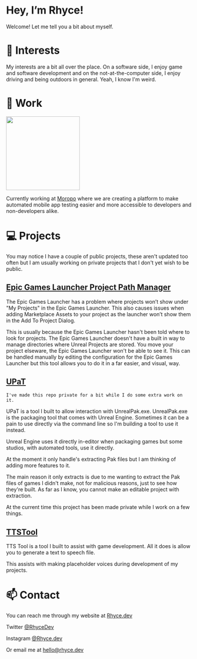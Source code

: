 # Hey, I’m Rhyce!
Welcome! Let me tell you a bit about myself.

# 👀 Interests
My interests are a bit all over the place. On a software side, I enjoy game and software development and on the not-at-the-computer side, I enjoy driving and being outdoors in general. Yeah, I know I'm weird.

# 💼 Work
<a href="https://www.moropo.com">
  <img src="https://uploads-ssl.webflow.com/61dee0fdc0e8c8d7d23da7b7/63987c8a513091b3975c36d6_Open%20Graph%20Webflow%20Image%20(1).webp" width="200">
</a>

Currently working at [Moropo](https://www.moropo.com) where we are creating a platform to make automated mobile app testing easier and more accessible to developers and non-developers alike.

# 💻 Projects

You may notice I have a couple of public projects, these aren't updated too often but I am usually working on private projects that I don't yet wish to be public.

## [Epic Games Launcher Project Path Manager](https://github.com/Rhyce/EGLProjectPathManager)
The Epic Games Launcher has a problem where projects won’t show under "My Projects" in the Epic Games Launcher. This also causes issues when adding Marketplace Assets to your project as the launcher won’t show them in the Add To Project Dialog.

This is usually because the Epic Games Launcher hasn't been told where to look for projects. The Epic Games Launcher doesn't have a built in way to manage directories where Unreal Projects are stored. You move your project elseware, the Epic Games Launcher won't be able to see it. This can be handled manually by editing the configuration for the Epic Games Launcher but this tool allows you to do it in a far easier, and visual, way.

## [UPaT](https://github.com/Rhyce/UPaT)

```
I've made this repo private for a bit while I do some extra work on it.
```

UPaT is a tool I built to allow interaction with UnrealPak.exe. UnrealPak.exe is the packaging tool that comes with Unreal Engine. Sometimes it can be a pain to use directly via the command line so I'm building a tool to use it instead.

Unreal Engine uses it directly in-editor when packaging games but some studios, with automated tools, use it directly.

At the moment it only handle's extracting Pak files but I am thinking of adding more features to it.

The main reason it only extracts is due to me wanting to extract the Pak files of games I didn't make, not for malicious reasons, just to see how they're built. As far as I know, you cannot make an editable project with extraction.

At the current time this project has been made private while I work on a few things.

## [TTSTool](https://github.com/Rhyce/TTSTool)

TTS Tool is a tool I built to assist with game development. All it does is allow you to generate a text to speech file.

This assists with making placeholder voices during development of my projects.

# 📫 Contact

You can reach me through my website at [Rhyce.dev](https://rhyce.dev)

Twitter <a href="https://twitter.com/RhyceDev">@RhyceDev</a>

Instagram <a href="https://instagram.com/Rhyce.Dev">@Rhyce.dev</a>

Or email me at hello@rhyce.dev

<!---
Rhyce/Rhyce is a ✨ special ✨ repository because its `README.md` (this file) appears on your GitHub profile.
You can click the Preview link to take a look at your changes.
--->

